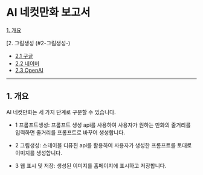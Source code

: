 # AI 네컷만화 보고서

[1. 개요](#1-개-요)

[2. 그림생성 (#2-그림생성-)

  - [2.1 구글](#21-구글)
  - [2.2 네이버](#22-네이버)
  - [2.3 OpenAI](#23-open-ai)

***

## 1. 개요
AI 네컷만화는 세 가지 단계로 구분할 수 있습니다.


* 1 프롬프트생성: 프롬프트 생성 api를 사용하여 사용자가 원하는 만화의 줄거리를 입력하면 줄거리를 프롬프트로 바꾸어 생성합니다.

+ 2 그림생성: 스테이블 디퓨젼 api를 활용하여 사용자가 생성한 프롬프트를 토대로 이미지를 생성합니다.

- 3 웹 표시 및 저장: 생성된 이미지를 홈페이지에 표시하고 저장합니다.

